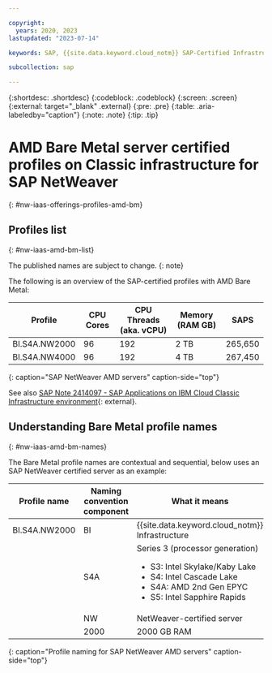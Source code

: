 ```yaml
---

copyright:
  years: 2020, 2023
lastupdated: "2023-07-14"

keywords: SAP, {{site.data.keyword.cloud_notm}} SAP-Certified Infrastructure, {{site.data.keyword.ibm_cloud_sap}}, SAP Workloads

subcollection: sap

---
```


{:shortdesc: .shortdesc}
{:codeblock: .codeblock}
{:screen: .screen}
{:external: target="_blank" .external}
{:pre: .pre}
{:table: .aria-labeledby="caption"}
{:note: .note}
{:tip: .tip}

# AMD Bare Metal server certified profiles on Classic infrastructure for SAP NetWeaver
{: #nw-iaas-offerings-profiles-amd-bm}

## Profiles list
{: #nw-iaas-amd-bm-list}

The published names are subject to change.
{: note}

The following is an overview of the SAP-certified profiles with AMD Bare Metal:

| **Profile** | **CPU Cores** | **CPU Threads (aka. vCPU)** | **Memory (RAM GB)** | **SAPS** |
| --- | --- | --- | --- | --- |
| BI.S4A.NW2000 | 96 | 192 | 2 TB | 265,650 |
| BI.S4A.NW4000 | 96 | 192 | 4 TB | 267,450 |
{: caption="SAP NetWeaver AMD servers" caption-side="top"}

See also [SAP Note 2414097 - SAP Applications on IBM Cloud Classic Infrastructure environment](https://launchpad.support.sap.com/#/notes/2414097){: external}.


## Understanding Bare Metal profile names
{: #nw-iaas-amd-bm-names}

The Bare Metal profile names are contextual and sequential, below uses an SAP NetWeaver certified server as an example:

| Profile name | Naming convention component | What it means |
| --- | --- | --- |
| BI.S4A.NW2000 | BI | {{site.data.keyword.cloud_notm}} Infrastructure |
| | S4A | Series 3 (processor generation)<br/><ul><li>S3: Intel Skylake/Kaby Lake</li><li>S4: Intel Cascade Lake</li><li>S4A: AMD 2nd Gen EPYC</li><li>S5: Intel Sapphire Rapids</li></ul> |
| | NW | NetWeaver-certified server |
| | 2000 | 2000 GB RAM |
{: caption="Profile naming for SAP NetWeaver AMD servers" caption-side="top"}
